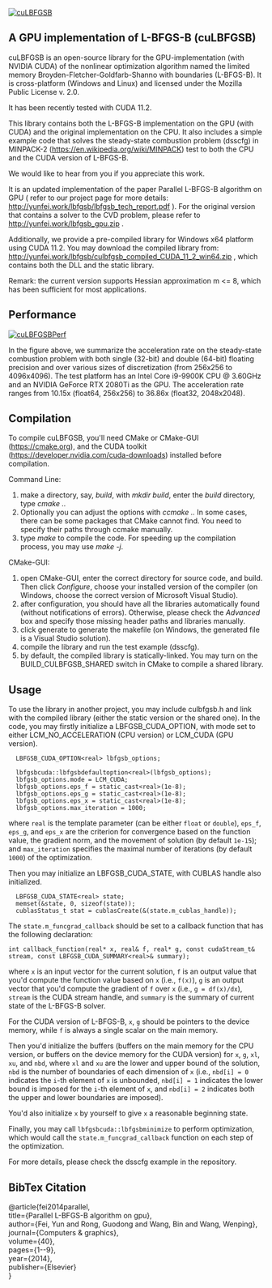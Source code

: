 [![cuLBFGSB](http://www.cs.columbia.edu/cg/raymond/lbfgs.jpg)](http://www.cs.columbia.edu/cg/raymond/lbfgsb/lbfgsb_tech_report.pdf)

**A GPU implementation of L-BFGS-B (cuLBFGSB)**
-----------------
cuLBFGSB is an open-source library for the GPU-implementation (with NVIDIA CUDA) of the nonlinear optimization algorithm named the limited memory Broyden-Fletcher-Goldfarb-Shanno with boundaries (L-BFGS-B). It is cross-platform (Windows and Linux) and licensed under the Mozilla Public License v. 2.0. 

It has been recently tested with CUDA 11.2.

This library contains both the L-BFGS-B implementation on the GPU (with CUDA) and the original implementation on the CPU. It also includes a simple example code that solves the steady-state combustion problem (dsscfg) in MINPACK-2 (https://en.wikipedia.org/wiki/MINPACK) test to both the CPU and the CUDA version of L-BFGS-B.

We would like to hear from you if you appreciate this work.

It is an updated implementation of the paper Parallel L-BFGS-B algorithm on GPU ( refer to our project page for more details: http://yunfei.work/lbfgsb/lbfgsb_tech_report.pdf ). For the original version that contains a solver to the CVD problem, please refer to http://yunfei.work/lbfgsb_gpu.zip .

Additionally, we provide a pre-compiled library for Windows x64 platform using CUDA 11.2. You may download the compiled library from: http://yunfei.work/lbfgsb/culbfgsb_compiled_CUDA_11_2_win64.zip , which contains both the DLL and the static library.

Remark: the current version supports Hessian approximation m <= 8, which has been sufficient for most applications.

**Performance**
-----------------
[![cuLBFGSBPerf](http://www.cs.columbia.edu/cg/raymond/lbfgsb_accel_rate.jpg)](http://www.cs.columbia.edu/cg/raymond/lbfgsb_accel_rate.jpg)

In the figure above, we summarize the acceleration rate on the steady-state combustion problem with both single (32-bit) and double (64-bit) floating precision and over various sizes of discretization (from 256x256 to 4096x4096). The test platform has an Intel Core i9-9900K CPU @ 3.60GHz and an NVIDIA GeForce RTX 2080Ti as the GPU. The acceleration rate ranges from 10.15x (float64, 256x256) to 36.86x (float32, 2048x2048).

**Compilation**
-----------------
To compile cuLBFGSB, you'll need CMake or CMake-GUI (https://cmake.org), and the CUDA toolkit (https://developer.nvidia.com/cuda-downloads) installed before compilation.

Command Line:
1. make a directory, say, *build*, with *mkdir build*, enter the *build* directory, type *cmake ..*
2. Optionally you can adjust the options with *ccmake ..* In some cases, there can be some packages that CMake cannot find. You need to specify their paths through ccmake manually.
3. type *make* to compile the code. For speeding up the compilation process, you may use *make -j*.

CMake-GUI:
1. open CMake-GUI, enter the correct directory for source code, and build. Then click *Configure*, choose your installed version of the compiler (on Windows, choose the correct version of Microsoft Visual Studio).
2. after configuration, you should have all the libraries automatically found (without notifications of errors). Otherwise, please check the *Advanced* box and specify those missing header paths and libraries manually.
3. click generate to generate the makefile (on Windows, the generated file is a Visual Studio solution).
4. compile the library and run the test example (dsscfg).
5. by default, the compiled library is statically-linked. You may turn on the BUILD_CULBFGSB_SHARED switch in CMake to compile a shared library.

**Usage**
-----------------
To use the library in another project, you may include culbfgsb.h and link with the compiled library (either the static version or the shared one). In the code, you may firstly initialize a LBFGSB_CUDA_OPTION, with mode set to either LCM_NO_ACCELERATION (CPU version) or LCM_CUDA (GPU version). 
```
  LBFGSB_CUDA_OPTION<real> lbfgsb_options;

  lbfgsbcuda::lbfgsbdefaultoption<real>(lbfgsb_options);
  lbfgsb_options.mode = LCM_CUDA;
  lbfgsb_options.eps_f = static_cast<real>(1e-8);
  lbfgsb_options.eps_g = static_cast<real>(1e-8);
  lbfgsb_options.eps_x = static_cast<real>(1e-8);
  lbfgsb_options.max_iteration = 1000;
```
where `real` is the template parameter (can be either `float` or `double`), `eps_f`, `eps_g`, and `eps_x` are the criterion for convergence based on the function value, the gradient norm, and the movement of solution (by default `1e-15`); and `max_iteration` specifies the maximal number of iterations (by default `1000`) of the optimization.

Then you may initialize an LBFGSB_CUDA_STATE, with CUBLAS handle also initialized.
```
  LBFGSB_CUDA_STATE<real> state;
  memset(&state, 0, sizeof(state));
  cublasStatus_t stat = cublasCreate(&(state.m_cublas_handle));
```

The `state.m_funcgrad_callback` should be set to a callback function that has the following declaration:

```
int callback_function(real* x, real& f, real* g, const cudaStream_t& stream, const LBFGSB_CUDA_SUMMARY<real>& summary);
```
where `x` is an input vector for the current solution, `f` is an output value that you'd compute the function value based on `x` (i.e., `f(x)`), `g` is an output vector that you'd compute the gradient of `f` over `x` (i.e., `g = df(x)/dx`), `stream` is the CUDA stream handle, and `summary` is the summary of current state of the L-BFGS-B solver. 

For the CUDA version of L-BFGS-B, `x`, `g` should be pointers to the device memory, while `f` is always a single scalar on the main memory.

Then you'd initialize the buffers (buffers on the main memory for the CPU version, or buffers on the device memory for the CUDA version) for `x`, `g`, `xl`, `xu`, and `nbd`, where `xl` and `xu` are the lower and upper bound of the solution, `nbd` is the number of boundaries of each dimension of `x` (i.e., `nbd[i] = 0` indicates the `i`-th element of `x` is unbounded, `nbd[i] = 1` indicates the lower bound is imposed for the `i`-th element of `x`, and `nbd[i] = 2` indicates both the upper and lower boundaries are imposed).

You'd also initialize `x` by yourself to give `x` a reasonable beginning state.

Finally, you may call `lbfgsbcuda::lbfgsbminimize` to perform optimization, which would call the `state.m_funcgrad_callback` function on each step of the optimization.

For more details, please check the dsscfg example in the repository.

**BibTex Citation**
----------------------
@article{fei2014parallel,  
  title={Parallel L-BFGS-B algorithm on gpu},  
  author={Fei, Yun and Rong, Guodong and Wang, Bin and Wang, Wenping},  
  journal={Computers \& graphics},  
  volume={40},  
  pages={1--9},  
  year={2014},  
  publisher={Elsevier}  
}  